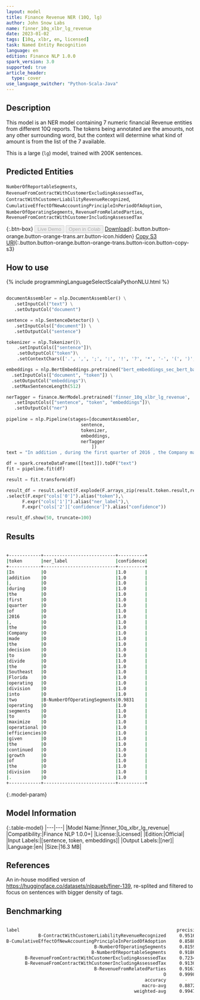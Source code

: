 ```yaml
---
layout: model
title: Finance Revenue NER (10Q, lg)
author: John Snow Labs
name: finner_10q_xlbr_lg_revenue
date: 2023-01-02
tags: [10q, xlbr, en, licensed]
task: Named Entity Recognition
language: en
edition: Finance NLP 1.0.0
spark_version: 3.0
supported: true
article_header:
  type: cover
use_language_switcher: "Python-Scala-Java"
---
```


## Description

This model is an NER model containing 7 numeric financial Revenue entities from different 10Q reports. The tokens being annotated are the amounts, not any other surrounding word, but the context will determine what kind of amount is from the list of the 7 available.

This is a large (`lg`) model, trained with 200K sentences.

## Predicted Entities

`NumberOfReportableSegments`, `RevenueFromContractWithCustomerExcludingAssessedTax`, `ContractWithCustomerLiabilityRevenueRecognized`, `CumulativeEffectOfNewAccountingPrincipleInPeriodOfAdoption`, `NumberOfOperatingSegments`, `RevenueFromRelatedParties`, `RevenueFromContractWithCustomerIncludingAssessedTax`

{:.btn-box}
<button class="button button-orange" disabled>Live Demo</button>
<button class="button button-orange" disabled>Open in Colab</button>
[Download](https://s3.amazonaws.com/auxdata.johnsnowlabs.com/finance/models/finner_10q_xlbr_lg_revenue_en_1.0.0_3.0_1672653078889.zip){:.button.button-orange.button-orange-trans.arr.button-icon.hidden}
[Copy S3 URI](s3://auxdata.johnsnowlabs.com/finance/models/finner_10q_xlbr_lg_revenue_en_1.0.0_3.0_1672653078889.zip){:.button.button-orange.button-orange-trans.button-icon.button-copy-s3}

## How to use



<div class="tabs-box" markdown="1">
{% include programmingLanguageSelectScalaPythonNLU.html %}

```python
 
documentAssembler = nlp.DocumentAssembler() \
   .setInputCol("text") \
   .setOutputCol("document")

sentence = nlp.SentenceDetector() \
   .setInputCols(["document"]) \
   .setOutputCol("sentence") 

tokenizer = nlp.Tokenizer()\
    .setInputCols(["sentence"])\
    .setOutputCol("token")\
    .setContextChars(['.', ',', ';', ':', '!', '?', '*', '-', '(', ')', '”', '’', '$','€'])

embeddings = nlp.BertEmbeddings.pretrained("bert_embeddings_sec_bert_base","en") \
  .setInputCols(["document", "token"]) \
  .setOutputCol("embeddings")\
  .setMaxSentenceLength(512)

nerTagger = finance.NerModel.pretrained('finner_10q_xlbr_lg_revenue', 'en', 'finance/models')\
   .setInputCols(["sentence", "token", "embeddings"])\
   .setOutputCol("ner")
              
pipeline = nlp.Pipeline(stages=[documentAssembler,
                            sentence,
                            tokenizer,
                            embeddings,
                            nerTagger
                                ])
text = "In addition , during the first quarter of 2016 , the Company made the decision to divide the Southeast Florida operating division into two operating segments to maximize operational efficiencies given the continued growth of the division ."

df = spark.createDataFrame([[text]]).toDF("text")
fit = pipeline.fit(df)

result = fit.transform(df)

result_df = result.select(F.explode(F.arrays_zip(result.token.result,result.ner.result, result.ner.metadata)).alias("cols"))\
.select(F.expr("cols['0']").alias("token"),\
      F.expr("cols['1']").alias("ner_label"),\
      F.expr("cols['2']['confidence']").alias("confidence"))

result_df.show(50, truncate=100)
```

</div>

## Results

```bash

+------------+---------------------------+----------+
|token       |ner_label                  |confidence|
+------------+---------------------------+----------+
|In          |O                          |1.0       |
|addition    |O                          |1.0       |
|,           |O                          |1.0       |
|during      |O                          |1.0       |
|the         |O                          |1.0       |
|first       |O                          |1.0       |
|quarter     |O                          |1.0       |
|of          |O                          |1.0       |
|2016        |O                          |1.0       |
|,           |O                          |1.0       |
|the         |O                          |1.0       |
|Company     |O                          |1.0       |
|made        |O                          |1.0       |
|the         |O                          |1.0       |
|decision    |O                          |1.0       |
|to          |O                          |1.0       |
|divide      |O                          |1.0       |
|the         |O                          |1.0       |
|Southeast   |O                          |1.0       |
|Florida     |O                          |1.0       |
|operating   |O                          |1.0       |
|division    |O                          |1.0       |
|into        |O                          |1.0       |
|two         |B-NumberOfOperatingSegments|0.9831    |
|operating   |O                          |1.0       |
|segments    |O                          |1.0       |
|to          |O                          |1.0       |
|maximize    |O                          |1.0       |
|operational |O                          |1.0       |
|efficiencies|O                          |1.0       |
|given       |O                          |1.0       |
|the         |O                          |1.0       |
|continued   |O                          |1.0       |
|growth      |O                          |1.0       |
|of          |O                          |1.0       |
|the         |O                          |1.0       |
|division    |O                          |1.0       |
|.           |O                          |1.0       |
+------------+---------------------------+----------+

```

{:.model-param}
## Model Information

{:.table-model}
|---|---|
|Model Name:|finner_10q_xlbr_lg_revenue|
|Compatibility:|Finance NLP 1.0.0+|
|License:|Licensed|
|Edition:|Official|
|Input Labels:|[sentence, token, embeddings]|
|Output Labels:|[ner]|
|Language:|en|
|Size:|16.3 MB|

## References

An in-house modified version of https://huggingface.co/datasets/nlpaueb/finer-139, re-splited and filtered to focus on sentences with bigger density of tags.

## Benchmarking

```bash

label                                                           precision    recall  f1-score   support
            B-ContractWithCustomerLiabilityRevenueRecognized     0.9516    0.9502    0.9509       642
B-CumulativeEffectOfNewAccountingPrincipleInPeriodOfAdoption     0.8588    0.9648    0.9087       227
                                 B-NumberOfOperatingSegments     0.8159    0.8654    0.8399       379
                                B-NumberOfReportableSegments     0.9186    0.8899    0.9040       672
       B-RevenueFromContractWithCustomerExcludingAssessedTax     0.7234    0.9223    0.8108       618
       B-RevenueFromContractWithCustomerIncludingAssessedTax     0.9130    0.2500    0.3925       168
                                 B-RevenueFromRelatedParties     0.9161    0.9192    0.9176       594
                                                           O     0.9998    0.9988    0.9993     80111
                                                    accuracy       -           -     0.9942     83411
                                                   macro-avg     0.8872    0.8451    0.8405     83411
                                                weighted-avg     0.9947    0.9942    0.9940     83411

```
